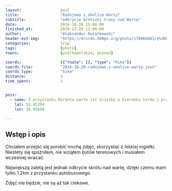 ```yaml
---
layout:                 post
title:                  "Radojewo i okolice Warty"
subtitle:               "odkrycie krótszej trasy nad Wartę"
date:                   2016-10-20 15:00:00
finished_at:            2016-12-20 12:00:00
author:                 "Aleksander Kwiatkowski"
header-ext-img:         "https://drscdn.500px.org/photo/178966683/q%3D80_m%3D2000/182a68539115d023f5fcc0c879ce5d01"
categories:             trip
tags:                   [photo]
towns:                  [wielkopolskie, poznan]

coords:                 [{"route": [], "type": "hike"}]
coords_file:            "2016-10-20-radojewo-i-okolice-warty.json"
coords_type:            "hike"
distance:               3
time_spent:             1


pois:
  - name: Z przystanku Boranta warto iść ścieżką w kierunku torów i przejść pod nimi, dzieki czemu do Warty jest tylko 1.2km
    lat: 52.45394
    lon: 16.95698

---
```


Wstęp i opis
------------

Chciałem przejść się porobić trochę zdjęć, skorzystać z lekkiej mgiełki.
Niestety się spóźniłem, nie wziąłem butów terenowych i musiałem wcześniej wracać.

Największą zaletą jest jednak odkrycie skrótu nad wartę, dzięki czemu mam
tylko 1.2km z przystanku autobusowego.

Zdjęć nie będzie, nie są aż tak ciekawe.  
